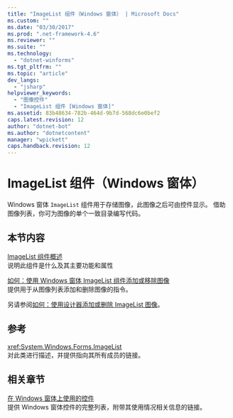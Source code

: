 ```yaml
---
title: "ImageList 组件（Windows 窗体） | Microsoft Docs"
ms.custom: ""
ms.date: "03/30/2017"
ms.prod: ".net-framework-4.6"
ms.reviewer: ""
ms.suite: ""
ms.technology: 
  - "dotnet-winforms"
ms.tgt_pltfrm: ""
ms.topic: "article"
dev_langs: 
  - "jsharp"
helpviewer_keywords: 
  - "图像控件"
  - "ImageList 组件 [Windows 窗体]"
ms.assetid: 83b48634-782b-464d-9b7d-568dc6e0bef2
caps.latest.revision: 12
author: "dotnet-bot"
ms.author: "dotnetcontent"
manager: "wpickett"
caps.handback.revision: 12
---
```

# ImageList 组件（Windows 窗体）
Windows 窗体 `ImageList` 组件用于存储图像，此图像之后可由控件显示。  借助图像列表，你可为图像的单个一致目录编写代码。  
  
## 本节内容  
 [ImageList 组件概述](../../../../docs/framework/winforms/controls/imagelist-component-overview-windows-forms.md)  
 说明此组件是什么及其主要功能和属性  
  
 [如何：使用 Windows 窗体 ImageList 组件添加或移除图像](../../../../docs/framework/winforms/controls/how-to-add-or-remove-images-with-the-windows-forms-imagelist-component.md)  
 提供用于从图像列表添加和删除图像的指令。  
  
 另请参阅[如何：使用设计器添加或删除 ImageList 图像](http://msdn.microsoft.com/library/ms233674%20\(v=vs.110\))。  
  
## 参考  
 <xref:System.Windows.Forms.ImageList>  
 对此类进行描述，并提供指向其所有成员的链接。  
  
## 相关章节  
 [在 Windows 窗体上使用的控件](../../../../docs/framework/winforms/controls/controls-to-use-on-windows-forms.md)  
 提供 Windows 窗体控件的完整列表，附带其使用情况相关信息的链接。